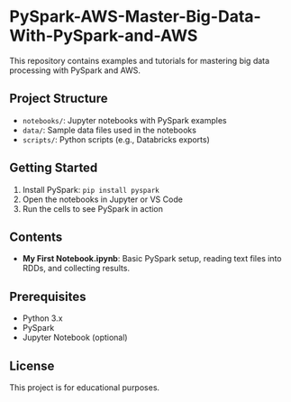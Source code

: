 # PySpark-AWS-Master-Big-Data-With-PySpark-and-AWS

This repository contains examples and tutorials for mastering big data processing with PySpark and AWS.

## Project Structure

- `notebooks/`: Jupyter notebooks with PySpark examples
- `data/`: Sample data files used in the notebooks
- `scripts/`: Python scripts (e.g., Databricks exports)

## Getting Started

1. Install PySpark: `pip install pyspark`
2. Open the notebooks in Jupyter or VS Code
3. Run the cells to see PySpark in action

## Contents

- **My First Notebook.ipynb**: Basic PySpark setup, reading text files into RDDs, and collecting results.

## Prerequisites

- Python 3.x
- PySpark
- Jupyter Notebook (optional)

## License

This project is for educational purposes.